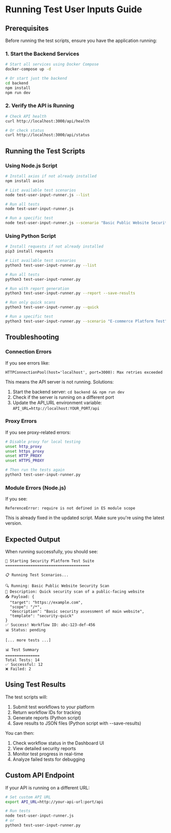 # Running Test User Inputs Guide

## Prerequisites

Before running the test scripts, ensure you have the application running:

### 1. Start the Backend Services

```bash
# Start all services using Docker Compose
docker-compose up -d

# Or start just the backend
cd backend
npm install
npm run dev
```

### 2. Verify the API is Running

```bash
# Check API health
curl http://localhost:3000/api/health

# Or check status
curl http://localhost:3000/api/status
```

## Running the Test Scripts

### Using Node.js Script

```bash
# Install axios if not already installed
npm install axios

# List available test scenarios
node test-user-input-runner.js --list

# Run all tests
node test-user-input-runner.js

# Run a specific test
node test-user-input-runner.js --scenario "Basic Public Website Security Scan"
```

### Using Python Script

```bash
# Install requests if not already installed
pip3 install requests

# List available test scenarios
python3 test-user-input-runner.py --list

# Run all tests
python3 test-user-input-runner.py

# Run with report generation
python3 test-user-input-runner.py --report --save-results

# Run only quick scans
python3 test-user-input-runner.py --quick

# Run a specific test
python3 test-user-input-runner.py --scenario "E-commerce Platform Test"
```

## Troubleshooting

### Connection Errors

If you see errors like:
```
HTTPConnectionPool(host='localhost', port=3000): Max retries exceeded
```

This means the API server is not running. Solutions:
1. Start the backend server: `cd backend && npm run dev`
2. Check if the server is running on a different port
3. Update the API_URL environment variable: `API_URL=http://localhost:YOUR_PORT/api`

### Proxy Errors

If you see proxy-related errors:
```bash
# Disable proxy for local testing
unset http_proxy
unset https_proxy
unset HTTP_PROXY
unset HTTPS_PROXY

# Then run the tests again
python3 test-user-input-runner.py
```

### Module Errors (Node.js)

If you see:
```
ReferenceError: require is not defined in ES module scope
```

This is already fixed in the updated script. Make sure you're using the latest version.

## Expected Output

When running successfully, you should see:

```
🚀 Starting Security Platform Test Suite
=====================================

📋 Running Test Scenarios...

🔍 Running: Basic Public Website Security Scan
📝 Description: Quick security scan of a public-facing website
📤 Payload: {
  "target": "https://example.com",
  "scope": "/*",
  "description": "Basic security assessment of main website",
  "template": "security-quick"
}
✅ Success! Workflow ID: abc-123-def-456
📊 Status: pending

[... more tests ...]

📊 Test Summary
===============
Total Tests: 14
✅ Successful: 12
❌ Failed: 2
```

## Using Test Results

The test scripts will:
1. Submit test workflows to your platform
2. Return workflow IDs for tracking
3. Generate reports (Python script)
4. Save results to JSON files (Python script with --save-results)

You can then:
1. Check workflow status in the Dashboard UI
2. View detailed security reports
3. Monitor test progress in real-time
4. Analyze failed tests for debugging

## Custom API Endpoint

If your API is running on a different URL:

```bash
# Set custom API URL
export API_URL=http://your-api-url:port/api

# Run tests
node test-user-input-runner.js
# or
python3 test-user-input-runner.py
```
